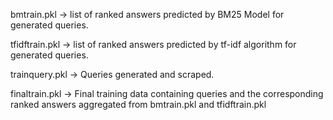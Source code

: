 bmtrain.pkl -> list of ranked answers predicted by BM25 Model for generated queries.

tfidftrain.pkl -> list of ranked answers predicted by tf-idf algorithm for generated queries.

trainquery.pkl -> Queries generated and scraped.

finaltrain.pkl -> Final training data containing queries and the corresponding ranked answers aggregated from bmtrain.pkl and tfidftrain.pkl
